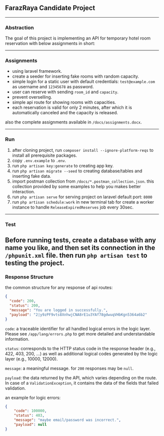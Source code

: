 ## FarazRaya Candidate Project

---

### Abstraction

The goal of this project is implementing an API for temporary hotel room reservation with below assignments in short:

---

### Assignments

- using laravel framework.
- create a seeder for inserting fake rooms with random capacity.
- simple login for a static user with default credentials: `test@example.com` as username and `12345678` as password.
- user can reserve with sending `room_id` and `capacity`.
- prevent overselling.
- simple api route for showing rooms with capacities.
- each reservation is valid for only 2 minutes, after which it is automatically canceled and the capacity is released.

also the complete assignments available in `/docs/assignments.docx`.

---

### Run

1. after cloning project, run `composer install --ignore-platform-reqs` to install all prerequisite packages.
2. copy `.env.example` to `.env`.
3. run `php artisan key:generate` to creating app key.
4. run `php artisan migrate --seed` to creating database/tables and inserting fake data.
5. import postman collection from `/docs/*.postman_collection.json`. this collection provided by some examples to help
   you makes better interaction.
6. run `php artisan serve` for serving project on laravel default port: `8000`
7. run `php artisan schedule:work` in new terminal tab for create a worker instance to handle `ReleaseExpiredReserves`
   job every 30sec.

---

### Test

Before running tests, create a database with any name you like, and then set its connection in the `/phpunit.xml` file.
then run `php artisan test` to testing the project.
---

### Response Structure

the common structure for any response of api routes:

```json
{
  "code": 200,
  "status": 200,
  "message": "You are logged in successfully.",
  "payload": "2|y9zPF9vts8XnhwjCNA8rE1u3YAf78gdwuqVHbKgn5364a6b2"
}
```

`code`: a traceable identifier for all handled logical errors in the logic layer. Please see `/app/lang/errors.php` to get
more detailed and understandable information.

`status`: corresponds to the HTTP status code in the response header (e.g., 422, 403, 200, ...) as well as additional
logical codes generated by the logic layer (e.g., 10000, 12000).

`message`: a meaningful message. for `200` responses may be `null`.

`payload`: the data returned by the API, which varies depending on the route. In case of a `ValidationException`, it
contains the data of the fields that failed validation.

an example for logic errors:
```json
{
    "code": 100000,
    "status": 403,
    "message": "maybe email/password was incorrect.",
    "payload": null
}
```